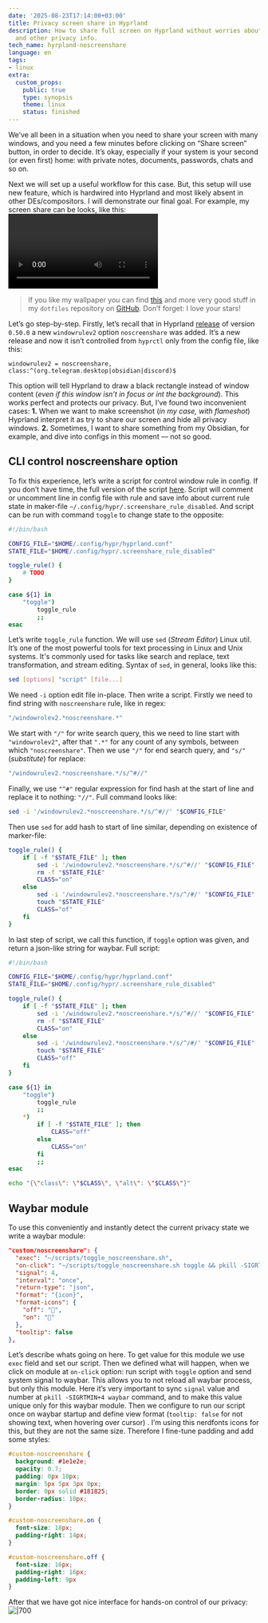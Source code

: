```yaml
---
date: '2025-08-23T17:14:00+03:00'
title: Privacy screen share in Hyprland
description: How to share full screen on Hyprland without worries about chats, notes
  and other privacy info.
tech_name: hyrpland-noscreenshare
language: en
tags:
- linux
extra:
  custom_props:
    public: true
    type: synopsis
    theme: linux
    status: finished
---
```


We’ve all been in a situation when you need to share your screen with many windows, and you need a few minutes before clicking on “Share screen” button, in order to decide. It’s okay, especially if your system is your second (or even first) home: with private notes, documents, passwords, chats and so on.

Next we will set up a useful workflow for this case. But, this setup will use new feature, which is hardwired into Hyprland and most likely absent in other DEs/compositors. I will demonstrate our final goal. For example, my screen share can be looks, like this:
![|85](/images/noscreenshare-demo.mp4)
> If you like my wallpaper you can find [this](https://github.com/alchemmist/dotfiles/blob/main/wallpapers/miyazaki/images/1198594-3200x1680-desktop-hd-studio-ghibli-background.jpg) and more very good stuff in my `dotfiles` repository on [GitHub](https://github.com/alchemmist/dotfiles/tree/main/wallpapers). Don’f forget: I love your stars!

Let’s go step-by-step. Firstly, let’s recall that in Hyprland [release](https://hypr.land/news/update50/#:~:text=on%20by%20default.-,No%20screen%20share,-There%E2%80%99s%20a%20new) of version `0.50.0` a new `windowrulev2` option `noscreenshare` was added. It’s a new release and now it isn’t controlled from `hyprctl` only from the config file, like this:
```plaintext
windowrulev2 = noscreenshare, class:^(org.telegram.desktop|obsidian|discord)$
```
This option will tell Hyprland to draw a black rectangle instead of window content (*even if this window isn’t in focus or int the background*). This works perfect and protects our privacy. But, I’ve found two inconvenient cases: **1.** When we want to make screenshot (*in my case, with flameshot*) Hyprland interpret it as try to share our screen and hide all privacy windows. **2.** Sometimes, I want to share something from my Obsidian, for example, and dive into configs in this moment — not so good.
## CLI control noscreenshare option
To fix this experience, let’s write a script for control window rule in config. If you don’t have time, the full version of the script [here](https://github.com/alchemmist/dotfiles/blob/main/scripts/toggle_noscreenshare.sh). Script will comment or uncomment line in config file with rule and save info about current rule state in maker-file <code><span class="tilde">~</span>/.config/hypr/.screenshare_rule_disabled</code>. And script can be run with command `toggle` to change state to the opposite:
```bash
#!/bin/bash

CONFIG_FILE="$HOME/.config/hypr/hyprland.conf"
STATE_FILE="$HOME/.config/hypr/.screenshare_rule_disabled"

toggle_rule() {
	# TODO
}

case ${1} in
    "toggle")
        toggle_rule
        ;;
esac
```
Let’s write `toggle_rule` function. We will use `sed` (*Stream Editor*) Linux util. It’s one of the most powerful tools for text processing in Linux and Unix systems. It's commonly used for tasks like search and replace, text transformation, and stream editing. Syntax of `sed`, in general, looks like this:
```sh
sed [options] "script" [file...]
```
We need `-i` option edit file in-place. Then write a script. Firstly we need to find string with `noscreenshare` rule, like in regex:
```sh
"/windowrolev2.*noscreenshare.*"
```
We start with `"/"` for write search query, this we need to line start with `"windowrolev2"`, after that `".*"` for any count of any symbols, between which `"noscreenshare"`. Then we use `"/"` for end search query, and `"s/"` (*substitute*) for replace: 
```sh
"/windowrulev2.*noscreenshare.*/s/^#//"
```
Finally, we use `"^#"` regular expression for find hash at the start of line and replace it to nothing: `"//"`. Full command looks like:
```sh
sed -i '/windowrulev2.*noscreenshare.*/s/^#//' "$CONFIG_FILE"
```
Then use `sed` for add hash to start of line similar, depending on existence of marker-file:
```bash
toggle_rule() {
    if [ -f "$STATE_FILE" ]; then
        sed -i '/windowrulev2.*noscreenshare.*/s/^#//' "$CONFIG_FILE"
        rm -f "$STATE_FILE"
        CLASS="on"
    else
        sed -i '/windowrulev2.*noscreenshare.*/s/^/#/' "$CONFIG_FILE"
        touch "$STATE_FILE"
        CLASS="of"
    fi
}
```
In last step of script, we call this function, if `toggle` option was given, and return a json-like string for waybar. Full script:
```bash
#!/bin/bash

CONFIG_FILE="$HOME/.config/hypr/hyprland.conf"
STATE_FILE="$HOME/.config/hypr/.screenshare_rule_disabled"

toggle_rule() {
    if [ -f "$STATE_FILE" ]; then
        sed -i '/windowrulev2.*noscreenshare.*/s/^#//' "$CONFIG_FILE"
        rm -f "$STATE_FILE"
        CLASS="on"
    else
        sed -i '/windowrulev2.*noscreenshare.*/s/^/#/' "$CONFIG_FILE"
        touch "$STATE_FILE"
        CLASS="off"
    fi
}

case ${1} in
    "toggle")
        toggle_rule
        ;;
    *)
        if [ -f "$STATE_FILE" ]; then
            CLASS="off"
        else
            CLASS="on"
        fi
        ;;
esac

echo "{\"class\": \"$CLASS\", \"alt\": \"$CLASS\"}"
```
## Waybar module
To use this conveniently and instantly detect the current privacy state we write a waybar module:
```json
"custom/noscreenshare": {
  "exec": "~/scripts/toggle_noscreenshare.sh",
  "on-click": "~/scripts/toggle_noscreenshare.sh toggle && pkill -SIGRTMIN+4 waybar",
  "signal": 4,
  "interval": "once",
  "return-type": "json",
  "format": "{icon}",
  "format-icons": {
    "off": "",
    "on": "󰗹"
  },
  "tooltip": false
},
```
Let’s describe whats going on here. To get value for this module we use `exec` field and set our script. Then we defined what will happen, when we click on module at `on-click` option: run script with `toggle` option and send system signal to waybar. This allows you to not reload all waybar process, but only this module. Here it’s very important to sync `signal` value and number at `pkill -SIGRTMIN+4 waybar` command, and to make this value unique only for this waybar module. Then we configure to run our script once on waybar startup and define view format (`tooltip: false` for not showing text, when hovering over cursor) . I’m using this nerdfonts icons for this, but they are not the same size. Therefore I fine-tune padding and add some styles:
```css
#custom-noscreenshare {
  background: #1e1e2e;
  opacity: 0.7;
  padding: 0px 10px;
  margin: 5px 5px 3px 0px;
  border: 0px solid #181825;
  border-radius: 10px;
}

#custom-noscreenshare.on {
  font-size: 18px; 
  padding-right: 14px;
}

#custom-noscreenshare.off {
  font-size: 16px;
  padding-right: 16px;
  padding-left: 9px
}
```
After that we have got nice interface for hands-on control of our privacy:
![|700](/images/noscreenshare-demo.gif)
